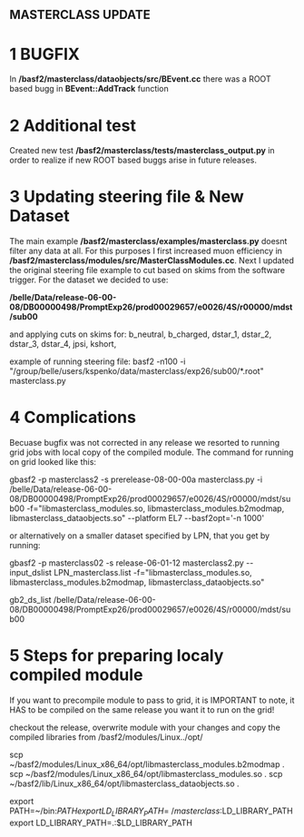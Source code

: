 ## MASTERCLASS UPDATE

# 1 BUGFIX

In **/basf2/masterclass/dataobjects/src/BEvent.cc** there was a ROOT based bugg in **BEvent::AddTrack** function

# 2 Additional test

Created new test **/basf2/masterclass/tests/masterclass_output.py** in order to realize if new ROOT based buggs arise in future releases.

# 3 Updating steering file & New Dataset

The main example **/basf2/masterclass/examples/masterclass.py** doesnt filter any data at all.
For this purposes I first increased muon efficiency in **/basf2/masterclass/modules/src/MasterClassModules.cc**.
Next I updated the original steering file example to cut based on skims from the software trigger.
For the dataset we decided to use:

**/belle/Data/release-06-00-08/DB00000498/PromptExp26/prod00029657/e0026/4S/r00000/mdst/sub00**

and applying cuts on skims for: 
b_neutral, b_charged, dstar_1, dstar_2, dstar_3, dstar_4, jpsi, kshort,

example of running steering file:
basf2 -n100 -i "/group/belle/users/kspenko/data/masterclass/exp26/sub00/*.root" masterclass.py

# 4 Complications

Becuase bugfix was not corrected in any release we resorted to running grid jobs with local copy of the compiled module.
The command for running on grid looked like this:

gbasf2 -p masterclass2 -s prerelease-08-00-00a masterclass.py -i /belle/Data/release-06-00-08/DB00000498/PromptExp26/prod00029657/e0026/4S/r00000/mdst/sub00 -f="libmasterclass_modules.so, libmasterclass_modules.b2modmap, libmasterclass_dataobjects.so" --platform EL7 --basf2opt='-n 1000'

or alternatively on a smaller dataset specified by LPN, that you get by running:

gbasf2 -p masterclass02 -s release-06-01-12 masterclass2.py --input_dslist LPN_masterclass.list -f="libmasterclass_modules.so, libmasterclass_modules.b2modmap, libmasterclass_dataobjects.so"

gb2_ds_list /belle/Data/release-06-00-08/DB00000498/PromptExp26/prod00029657/e0026/4S/r00000/mdst/sub00

# 5 Steps for preparing localy compiled module

If you want to precompile module to pass to grid, it is IMPORTANT to note,
it HAS to be compiled on the same release you want it to run on the grid!

checkout the release, overwrite module with your changes and copy the compiled libraries from
/basf2/modules/Linux../opt/








scp ~/basf2/modules/Linux_x86_64/opt/libmasterclass_modules.b2modmap .
scp ~/basf2/modules/Linux_x86_64/opt/libmasterclass_modules.so .
scp ~/basf2/lib/Linux_x86_64/opt/libmasterclass_dataobjects.so .

export PATH=~/bin:$PATH
export LD_LIBRARY_PATH=~/masterclass:$LD_LIBRARY_PATH
export LD_LIBRARY_PATH=.:$LD_LIBRARY_PATH